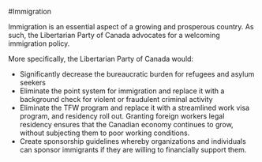 #Immigration

Immigration is an essential aspect of a growing and prosperous country. As such, the Libertarian Party of Canada advocates for a welcoming immigration policy.

More specifically, the Libertarian Party of Canada would:

- Significantly decrease the bureaucratic burden for refugees and asylum seekers
- Eliminate the point system for immigration and replace it with a background check for violent or fraudulent criminal activity
- Eliminate the TFW program and replace it with a streamlined work visa program, and residency roll out. Granting foreign workers legal residency ensures that the Canadian economy continues to grow, without subjecting them to poor working conditions.
- Create sponsorship guidelines whereby organizations and individuals can sponsor immigrants if they are willing to financially support them.

